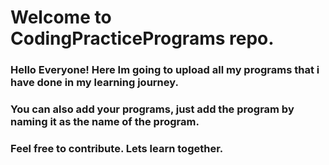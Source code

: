 # Welcome to CodingPracticePrograms repo.
### Hello Everyone! Here Im going to upload all my programs that i have done in my learning journey.
### You can also add your programs, just add the program by naming it as the name of the program.
### Feel free to contribute. Lets learn together.
